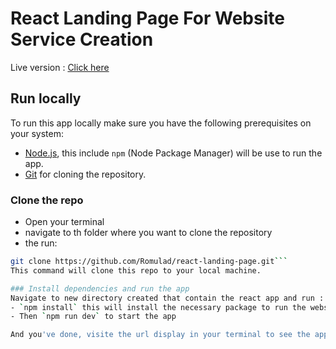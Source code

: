 # React Landing Page For Website Service Creation

Live version : [Click here](https://git-scm.com/downloads)

## Run locally
To run this app locally make sure you have the following prerequisites on your system:
- [Node.js](https://nodejs.org/en/download/current), this include `npm` (Node Package Manager) will be use to run the app. 
- [Git](https://git-scm.com/downloads) for cloning the repository. 

### Clone the repo
- Open your terminal
- navigate to th folder where you want to clone the repository
- the run:
```bash
git clone https://github.com/Romulad/react-landing-page.git```
This command will clone this repo to your local machine.

### Install dependencies and run the app
Navigate to new directory created that contain the react app and run :
- `npm install` this will install the necessary package to run the website
- Then `npm run dev` to start the app

And you've done, visite the url display in your terminal to see the app.

